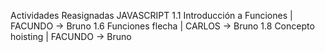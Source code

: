 Actividades Reasignadas 
JAVASCRIPT 
1.1 Introducción a Funciones | FACUNDO -> Bruno
1.6 Funciones flecha | CARLOS -> Bruno
1.8 Concepto hoisting | FACUNDO ->  Bruno
